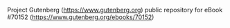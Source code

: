 Project Gutenberg (https://www.gutenberg.org) public repository for
eBook #70152 (https://www.gutenberg.org/ebooks/70152)
